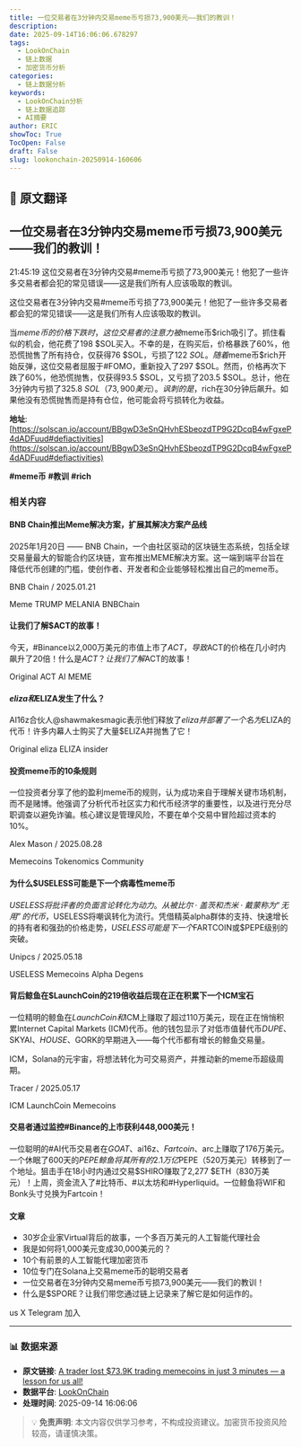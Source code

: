 ```yaml
---
title: 一位交易者在3分钟内交易meme币亏损73,900美元——我们的教训！
description: 
date: 2025-09-14T16:06:06.678297
tags:
  - LookOnChain
  - 链上数据
  - 加密货币分析
categories:
  - 链上数据分析
keywords:
  - LookOnChain分析
  - 链上数据追踪
  - AI摘要
author: ERIC
showToc: True
TocOpen: False
draft: False
slug: lookonchain-20250914-160606
---
```


## 📝 原文翻译

<div class='translation-content'>

## 一位交易者在3分钟内交易meme币亏损73,900美元——我们的教训！

21:45:19 这位交易者在3分钟内交易#meme币亏损了73,900美元！他犯了一些许多交易者都会犯的常见错误——这是我们所有人应该吸取的教训。

这位交易者在3分钟内交易#meme币亏损了73,900美元！他犯了一些许多交易者都会犯的常见错误——这是我们所有人应该吸取的教训。

当$meme币的价格下跌时，这位交易者的注意力被$meme币$rich吸引了。抓住看似的机会，他花费了198 $SOL买入。不幸的是，在购买后，价格暴跌了60%，他恐慌抛售了所有持仓，仅获得76 $SOL，亏损了122 $SOL。随着$meme币$rich开始反弹，这位交易者屈服于#FOMO，重新投入了297 $SOL。然而，价格再次下跌了60%，他恐慌抛售，仅获得93.5 $SOL，又亏损了203.5 $SOL。总计，他在3分钟内亏损了325.8 $SOL（73,900美元）。讽刺的是，$rich在30分钟后飙升。如果他没有恐慌抛售而是持有仓位，他可能会将亏损转化为收益。

**地址**: [https://solscan.io/account/BBgwD3eSnQHvhESbeozdTP9G2DcqB4wFgxeP4dADFuud#defiactivities](https://solscan.io/account/BBgwD3eSnQHvhESbeozdTP9G2DcqB4wFgxeP4dADFuud#defiactivities)

**#meme币** **#教训** **#rich**

### 相关内容

#### BNB Chain推出Meme解决方案，扩展其解决方案产品线
2025年1月20日 —— BNB Chain，一个由社区驱动的区块链生态系统，包括全球交易量最大的智能合约区块链，宣布推出MEME解决方案。这一端到端平台旨在降低代币创建的门槛，使创作者、开发者和企业能够轻松推出自己的meme币。

BNB Chain / 2025.01.21

Meme TRUMP MELANIA BNBChain

#### 让我们了解$ACT的故事！
今天，#Binance以2,000万美元的市值上市了$ACT，导致$ACT的价格在几小时内飙升了20倍！什么是$ACT？让我们了解$ACT的故事！

Original ACT AI MEME

#### $eliza和$ELIZA发生了什么？
AI16z合伙人@shawmakesmagic表示他们释放了$eliza并部署了一个名为$ELIZA的代币！许多内幕人士购买了大量$ELIZA并抛售了它！

Original eliza ELIZA insider

#### 投资meme币的10条规则
一位投资者分享了他的盈利meme币的规则，认为成功来自于理解关键市场机制，而不是赌博。他强调了分析代币社区实力和代币经济学的重要性，以及进行充分尽职调查以避免诈骗。核心建议是管理风险，不要在单个交易中冒险超过资本的10%。

Alex Mason / 2025.08.28

Memecoins Tokenomics Community

#### 为什么$USELESS可能是下一个病毒性meme币
$USELESS将批评者的负面言论转化为动力。从被比尔·盖茨和杰米·戴蒙称为“无用”的代币，$USELESS将嘲讽转化为流行。凭借精英alpha群体的支持、快速增长的持有者和强劲的价格走势，$USELESS可能是下一个$FARTCOIN或$PEPE级别的突破。

Unipcs / 2025.05.18

USELESS Memecoins Alpha Degens

#### 背后鲸鱼在$LaunchCoin的219倍收益后现在正在积累下一个ICM宝石
一位精明的鲸鱼在$LaunchCoin和$ICM上赚取了超过110万美元，现在正在悄悄积累Internet Capital Markets (ICM)代币。他的钱包显示了对低市值替代币$DUPE、$SKYAI、$HOUSE、$GORK的早期进入——每个代币都有增长的鲸鱼交易量。

ICM，Solana的元宇宙，将想法转化为可交易资产，并推动新的meme币超级周期。

Tracer / 2025.05.17

ICM LaunchCoin Memecoins

#### 交易者通过监控#Binance的上市获利448,000美元！
一位聪明的#AI代币交易者在$GOAT、$ai16z、$Fartcoin、$arc上赚取了176万美元。一个休眠了600天的$PEPE鲸鱼将其所有的2.1万亿$PEPE（520万美元）转移到了一个地址。狙击手在18小时内通过交易$SHIRO赚取了2,277 $ETH（830万美元）！上周，资金流入了#比特币、#以太坊和#Hyperliquid。一位鲸鱼将WIF和Bonk头寸兑换为Fartcoin！

#### 文章

- 30岁企业家Virtual背后的故事，一个多百万美元的人工智能代理社会
- 我是如何将1,000美元变成30,000美元的？
- 10个有前景的人工智能代理加密货币
- 10位专门在Solana上交易meme币的聪明交易者
- 一位交易者在3分钟内交易meme币亏损73,900美元——我们的教训！
- 什么是$SPORE？让我们带您通过链上记录来了解它是如何运作的。

us X Telegram 加入

</div>

---

### 📊 数据来源

- **原文链接**: [A trader lost $73.9K trading memecoins in just 3 minutes — a lesson for us all!](https://www.lookonchain.com/articles/1031)
- **数据平台**: [LookOnChain](https://www.lookonchain.com)
- **处理时间**: 2025-09-14 16:06:06

> 💡 **免责声明**: 本文内容仅供学习参考，不构成投资建议。加密货币投资风险较高，请谨慎决策。


